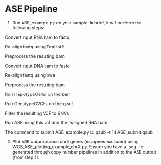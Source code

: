 # ASE Pipeline

1. Run ASE_example.py on your sample. In brief, it will perform the following steps:

Convert input RNA bam to fastq

Re-align fastq using TopHat2

Preprocess the resulting bam

Convert input DNA bam to fastq

Re-align fastq using bwa

Preprocess the resulting bam

Run HaplotypeCaller on the bam

Run GenotypeGVCFs on the g.vcf

Filter the resulting VCF to SNVs

Run ASE using this vcf and the realigned RNA bam


The command to submit ASE_example.py is: qsub -t 1:1 ASE_submit.qsub

2. Plot ASE output across chrX genes (escapees excluded) using WGS_ASE_plotting_example_chrX.py. Ensure you have a .seg file generated through copy number pipelines in addition to the ASE output (from step 1).
